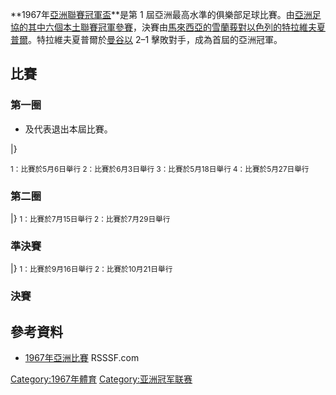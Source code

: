 **1967年[亞洲聯賽冠軍盃](../Page/亞洲聯賽冠軍盃.md "wikilink")**是第 1
屆亞洲最高水準的俱樂部足球比賽。由[亞洲足協的其中六個本土聯賽冠軍參賽](../Page/亞洲足協.md "wikilink")，決賽由[馬來西亞的雪蘭莪對](../Page/馬來西亞.md "wikilink")[以色列的](../Page/以色列.md "wikilink")[特拉維夫夏普爾](../Page/特拉維夫夏普爾足球會.md "wikilink")。特拉維夫夏普爾於[曼谷以](../Page/曼谷.md "wikilink")
2–1 擊敗對手，成為首屆的亞洲冠軍。

## 比賽

### 第一圈

  - 及代表退出本屆比賽。

|}

<small> 1：比賽於5月6日舉行
2：比賽於6月3日舉行
3：比賽於5月18日舉行
4：比賽於5月27日舉行</small>

### 第二圈

|} <small> 1：比賽於7月15日舉行
2：比賽於7月29日舉行</small>

### 準決賽

|} <small> 1：比賽於9月16日舉行
2：比賽於10月21日舉行</small>

### 決賽

## 參考資料

  - [1967年亞洲比賽](http://www.rsssf.com/tablesa/ascup67.html#cc) RSSSF.com

[Category:1967年體育](https://zh.wikipedia.org/wiki/Category:1967年體育 "wikilink")
[Category:亚洲冠军联赛](https://zh.wikipedia.org/wiki/Category:亚洲冠军联赛 "wikilink")
